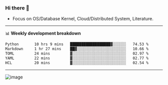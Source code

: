 ### Hi there 👋
<!-- * Daily Meditation via Leetcode/Competitive-Programming. -->
* Focus on OS/Database Kernel, Cloud/Distributed System, Literature.

-------

📊 **Weekly development breakdown**
<!--START_SECTION:waka-->

```txt
Python       10 hrs 9 mins   ██████████████████▓░░░░░░   74.53 %
Markdown     1 hr 27 mins    ██▓░░░░░░░░░░░░░░░░░░░░░░   10.66 %
TOML         24 mins         ▓░░░░░░░░░░░░░░░░░░░░░░░░   02.97 %
YAML         22 mins         ▓░░░░░░░░░░░░░░░░░░░░░░░░   02.77 %
HCL          20 mins         ▓░░░░░░░░░░░░░░░░░░░░░░░░   02.54 %
```

<!--END_SECTION:waka-->

-------

<!-- [![Leetcode Stats](https://leetcard.jacoblin.cool/hzhang413?font=Fira+Mono)](https://leetcode.com/fxrc) -->
![image](./cyberpunk-ghost-in-the-shell.gif)
<!--![image](./gis-archive.png)-->
